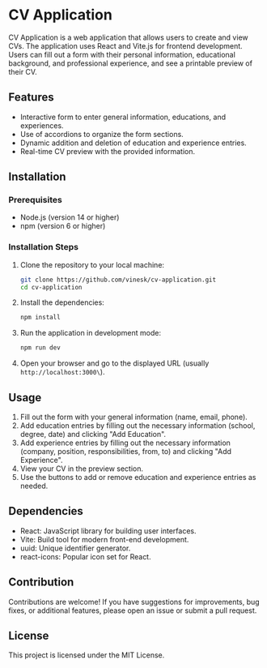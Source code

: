 # CV Application

CV Application is a web application that allows users to create and view CVs. The application uses React and Vite.js for frontend development. Users can fill out a form with their personal information, educational background, and professional experience, and see a printable preview of their CV.

## Features

- Interactive form to enter general information, educations, and experiences.
- Use of accordions to organize the form sections.
- Dynamic addition and deletion of education and experience entries.
- Real-time CV preview with the provided information.

## Installation

### Prerequisites

- Node.js (version 14 or higher)
- npm (version 6 or higher)

### Installation Steps

1. Clone the repository to your local machine:

   ```bash
   git clone https://github.com/vinesk/cv-application.git
   cd cv-application
   ```

2. Install the dependencies:

   ```bash
   npm install
   ```

3. Run the application in development mode:

   ```bash
   npm run dev
   ```

4. Open your browser and go to the displayed URL (usually `http://localhost:3000\`).

## Usage

1. Fill out the form with your general information (name, email, phone).
2. Add education entries by filling out the necessary information (school, degree, date) and clicking "Add Education".
3. Add experience entries by filling out the necessary information (company, position, responsibilities, from, to) and clicking "Add Experience".
4. View your CV in the preview section.
5. Use the buttons to add or remove education and experience entries as needed.

## Dependencies

- React: JavaScript library for building user interfaces.
- Vite: Build tool for modern front-end development.
- uuid: Unique identifier generator.
- react-icons: Popular icon set for React.

## Contribution

Contributions are welcome! If you have suggestions for improvements, bug fixes, or additional features, please open an issue or submit a pull request.

## License

This project is licensed under the MIT License.
